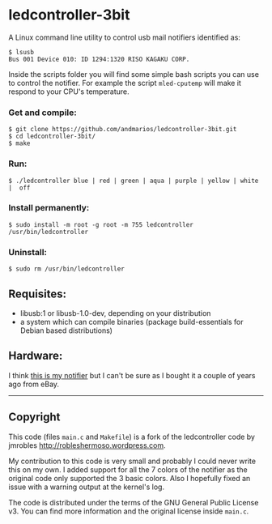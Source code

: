 # ledcontroller-3bit #

A Linux command line utility to control usb mail notifiers identified as:

    $ lsusb
    Bus 001 Device 010: ID 1294:1320 RISO KAGAKU CORP.


Inside the scripts folder you will find some simple bash scripts you can use to control the notifier.
For example the script `mled-cputemp` will make it respond to your CPU's temperature.

### Get and compile:

    $ git clone https://github.com/andmarios/ledcontroller-3bit.git
    $ cd ledcontroller-3bit/
    $ make

### Run:

    $ ./ledcontroller blue | red | green | aqua | purple | yellow | white |  off

### Install permanently:

    $ sudo install -m root -g root -m 755 ledcontroller /usr/bin/ledcontroller

### Uninstall:

    $ sudo rm /usr/bin/ledcontroller

## Requisites:

+ libusb:1 or libusb-1.0-dev, depending on your distribution
+ a system which can compile binaries (package build-essentials for Debian based distributions)

## Hardware: 

I think [this is my notifier](http://www.andmarios.com/links/mail-usb-notifier) but I can't be
sure as I bought it a couple of years ago from eBay.

---

## Copyright

This code (files `main.c` and `Makefile`) is a fork of the ledcontroller code by jmrobles <http://robleshermoso.wordpress.com>.

My contribution to this code is very small and probably I could never write this on my own.
I added support for all the 7 colors of the notifier as the original code only supported the
3 basic colors. Also I hopefully fixed an issue with a warning output at the kernel's log.

The code is distributed under the terms of the GNU General Public License v3. You can find more
information and the original license inside `main.c`.
